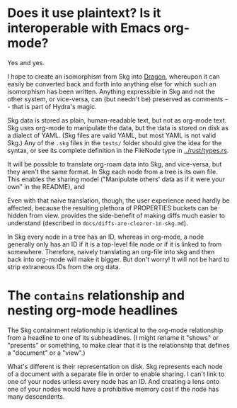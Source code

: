 # Does it use plaintext? Is it interoperable with Emacs org-mode?

Yes and yes.

I hope to create an isomorphism from Skg into [Dragon](https://github.com/CategoricalData/hydra/tree/main), whereupon it can easily be converted back and forth into anything else for which such an isomorphism has been written. Anything expressible in Skg and not the other system, or vice-versa, can (but needn't be) preserved as comments -- that is part of Hydra's magic.

Skg data is stored as plain, human-readable text, but not as org-mode text. Skg uses org-mode to manipulate the data, but the data is stored on disk as a dialect of YAML. (Skg files are valid YAML, but most YAML is not valid Skg.) Any of the `.skg` files in the `tests/` folder should give the idea for the syntax, or see its complete definition in the FileNode type in [../rust/types.rs](../rust/types.rs).

It will be possible to translate org-roam data into Skg, and vice-versa, but they aren't the same format. In Skg each node from a tree is its own file. This enables the sharing model ("Manipulate others' data as if it were your own" in the README), and

Even with that naive translation, though, the user experience need hardly be affected, because the resulting plethora of PROPERTIES buckets can be hidden from view.
provides the side-benefit of making diffs much easier to understand (described in `docs/diffs-are-clearer-in-skg.md`).

In Skg every node in a tree has an ID, whereas in org-mode, a node generally only has an ID if it is a top-level file node or if it is linked to from somewhere. Therefore, naively translating an org-file into skg and then back into org-mode will make it bigger. But don't worry! It will not be hard to strip extraneous IDs from the org data.

# The `contains` relationship and nesting org-mode headlines

The Skg containment relationship is identical to the org-mode relationship from a headline to one of its subheadlines. (I might rename it "shows" or "presents" or something, to make clear that it is the relationship that defines a "document" or a "view".)

What's different is their representation on disk. Skg represents each node of a document with a separate file in order to  enable sharing. I can't link to one of your nodes unless every node has an ID. And creating a lens onto one of your nodes would have a prohibitive memory cost if the node has many descendents.

